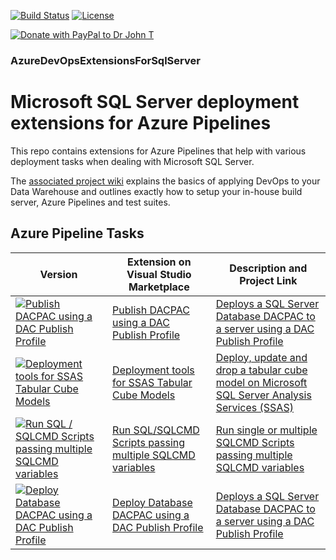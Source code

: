 [![Build Status](https://qatar-re.visualstudio.com/QatarRe.BI/_apis/build/status/Build%20%26%20Deploy%20Database%20and%20Cube?branchName=master)](https://qatar-re.visualstudio.com/QatarRe.BI/_build/latest?definitionId=57&branchName=master)
[![License](https://img.shields.io/github/license/mashape/apistatus.svg)](https://github.com/DrJohnT/AzureDevOpsExtensionsForSqlServer/blob/master/LICENSE)

[![Donate with PayPal to Dr John T](https://github.com/DrJohnT/AzureDevOpsExtensionsForSqlServer/blob/master/images/donate.png)](https://paypal.me/drjohnt)

### AzureDevOpsExtensionsForSqlServer

# Microsoft SQL Server deployment extensions for Azure Pipelines

This repo contains extensions for Azure Pipelines that help with various deployment tasks when dealing with Microsoft SQL Server.

The [associated project wiki](https://github.com/DrJohnT/AzureDevOpsExtensionsForSqlServer/wiki/Getting-Started) explains the basics of applying DevOps to your Data Warehouse and outlines exactly how to setup your in-house build server, Azure Pipelines and test suites.

## Azure Pipeline Tasks

| Version | Extension on Visual Studio Marketplace   | Description and Project Link |
|-------|--------|--------------------------------------------------------------------------|
| [![Publish DACPAC using a DAC Publish Profile](https://img.shields.io/visual-studio-marketplace/v/DrJohnExtensions.PublishDacPac.svg)](https://marketplace.visualstudio.com/items?itemName=DrJohnExtensions.PublishDacPac) | [Publish DACPAC using a DAC Publish Profile](https://marketplace.visualstudio.com/items?itemName=DrJohnExtensions.PublishDacPac) | [Deploys a SQL Server Database DACPAC to a server using a DAC Publish Profile](https://github.com/DrJohnT/AzureDevOpsExtensionsForSqlServer/tree/master/extensions/PublishDacPac) |
| [![Deployment tools for SSAS Tabular Cube Models](https://img.shields.io/visual-studio-marketplace/v/DrJohnExtensions.DeployTabularModel.svg)](https://marketplace.visualstudio.com/items?itemName=DrJohnExtensions.DeployTabularModel) | [Deployment tools for SSAS Tabular Cube Models](https://marketplace.visualstudio.com/items?itemName=DrJohnExtensions.DeployTabularModel) | [Deploy, update and drop a tabular cube model on Microsoft SQL Server Analysis Services (SSAS)](https://github.com/DrJohnT/AzureDevOpsExtensionsForSqlServer/tree/master/extensions/DeployTabularModel) |
| [![Run SQL / SQLCMD Scripts passing multiple SQLCMD variables](https://img.shields.io/visual-studio-marketplace/v/DrJohnExtensions.RunSqlCmdScripts.svg)](https://marketplace.visualstudio.com/items?itemName=DrJohnExtensions.RunSqlCmdScripts) | [Run SQL/SQLCMD Scripts passing multiple SQLCMD variables](https://marketplace.visualstudio.com/items?itemName=DrJohnExtensions.RunSqlCmdScripts) | [Run single or multiple SQLCMD Scripts passing multiple SQLCMD variables](https://github.com/DrJohnT/AzureDevOpsExtensionsForSqlServer/tree/master/extensions/RunSqlCmdScripts) |
| [![Deploy Database DACPAC using a DAC Publish Profile](https://img.shields.io/visual-studio-marketplace/v/DrJohnExtensions.DeployDatabase.svg)](https://marketplace.visualstudio.com/items?itemName=DrJohnExtensions.DeployDatabase) | [Deploy Database DACPAC using a DAC Publish Profile](https://marketplace.visualstudio.com/items?itemName=DrJohnExtensions.DeployDatabase) | [Deploys a SQL Server Database DACPAC to a server using a DAC Publish Profile](https://github.com/DrJohnT/AzureDevOpsExtensionsForSqlServer/tree/master/extensions/DeployDatabase) |


